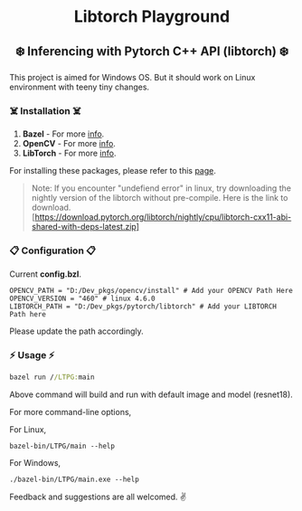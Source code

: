 # <div align="center"> Libtorch Playground </div>

## <div align="center">  :snowflake: Inferencing with Pytorch C++ API (libtorch) :snowflake: </div>

This project is aimed for Windows OS. But it should work on Linux environment with teeny tiny changes.

### :skull_and_crossbones: Installation :skull_and_crossbones:

1. **Bazel**        - For more [info](https://bazel.build/install).
2. **OpenCV**       - For more [info](https://docs.opencv.org/4.x/df/d65/tutorial_table_of_content_introduction.html).
3. **LibTorch**     - For more [info](https://pytorch.org/cppdocs/installing.html).

For installing these packages, please refer to this [page](https://github.com/ArkarPhyo1310/DevEnv4Windows).

>Note: If you encounter "undefiend error" in linux, try downloading the nightly version of the libtorch without pre-compile.
>Here is the link to download. [https://download.pytorch.org/libtorch/nightly/cpu/libtorch-cxx11-abi-shared-with-deps-latest.zip]

### :clipboard: Configuration :clipboard:

Current **config.bzl**.

```
OPENCV_PATH = "D:/Dev_pkgs/opencv/install" # Add your OPENCV Path Here
OPENCV_VERSION = "460" # linux 4.6.0
LIBTORCH_PATH = "D:/Dev_pkgs/pytorch/libtorch" # Add your LIBTORCH Path here
```
Please update the path accordingly.

### :zap: Usage :zap:

```cmd
bazel run //LTPG:main 
```

Above command will build and run with default image and model (resnet18).

For more command-line options, 

For Linux,
```
bazel-bin/LTPG/main --help
```

For Windows,
```
./bazel-bin/LTPG/main.exe --help
```

Feedback and suggestions are all welcomed. :v: